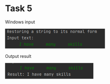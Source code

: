 Task 5
=====================

Windows input 

![](https://github.com/DzmitrySiarheyeu/Epam/blob/main/Third-chapter-of-the-course/Working%20with%20strings%20as%20an%20array%20of%20characters/Task%205/img/1.PNG)

Output result

![](https://github.com/DzmitrySiarheyeu/Epam/blob/main/Third-chapter-of-the-course/Working%20with%20strings%20as%20an%20array%20of%20characters/Task%205/img/2.PNG)
